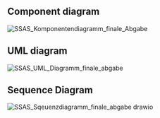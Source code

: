 ## Component diagram
![SSAS_Komponentendiagramm_finale_Abgabe](https://github.com/ik78evah/SSAS/assets/73646817/7aac2ad0-c541-49f6-a6fa-d90c3339019c)

## UML diagram
![SSAS_UML_Diagramm_finale_abgabe](https://github.com/ik78evah/SSAS/assets/73646817/8eecf5f8-3b7b-4114-a511-af429879ba14)

## Sequence Diagram
![SSAS_Sqeuenzdiagramm_finale_abgabe drawio](https://github.com/ik78evah/SSAS/assets/73646817/a69cf268-6323-414d-8c8c-98f95946f6c0)
